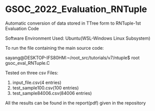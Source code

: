 # GSOC_2022_Evaluation_RNTuple
Automatic conversion of data stored in TTree form to RNTuple-1st Evaluation Code

Software Environment Used: Ubuntu(WSL-Windows Linux Subsystem)

To run the file containing the main source code:

sayang@DESKTOP-IFS80HM:~/root_src/tutorials/v7/ntuple$ root gsoc_eval_RNTuple.C

Tested on three csv Files:
1) input_file.csv(4 entries)
2) test_sample100.csv(100 entries)
3) test_sample84006.csv(84006 entries)

All the results can be found in the report(pdf) given in the repository
